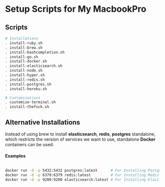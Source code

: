 # Setup Scripts for My MacbookPro

## Scripts

```bash
# Installations
. install-ruby.sh
. install-brew.sh
. install-bashcompletion.sh
. install-go.sh
. install-docker.sh
. install-elasticsearch.sh
. install-node.sh
. install-hyper.sh
. install-redis.sh
. install-postgres.sh
. install-heroku.sh

# Customisations
. customize-terminal.sh
. install-thefuck.sh
```

## Alternative Installations

Instead of using brew to install **elasticsearch**, **redis**, **postgres** standalone, which restricts the version of services we want to use, standalone **Docker** containers can be used.

#### Examples 

```bash

docker run -d -p 5432:5432 postgres:latest      # For Installing Postgres
docker run -d -p 6379:6379 redis:latest         # For Installing Redis
docker run -d -p 9200:9200 elasticsearch:latest # For Installing Elastic Search

```
